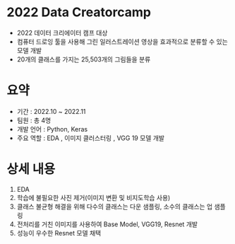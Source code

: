 # 2022 Data Creatorcamp
- 2022 데이터 크리에이터 캠프 대상
- 컴퓨터 드로잉 툴을 사용해 그린 일러스트레이션 영상을 효과적으로 분류할 수 있는 모델 개발
- 20개의 클래스를 가지는 25,503개의 그림들을 분류


# 요약

- 기간 : 2022.10 ~ 2022.11
- 팀원 : 총 4명
- 개발 언어 : Python, Keras
- 주요 역할 : EDA , 이미지 클러스터링 , VGG 19 모델 개발

# 상세 내용
1. EDA
2. 학습에 불필요한 사진 제거(이미지 변환 및 비지도학습 사용)
3. 클래스 불균형 해결을 위해 다수의 클래스는 다운 샘플링, 소수의 클래스는 업 샘플링
4. 전처리를 거친 이미지를 사용하여 Base Model, VGG19, Resnet 개발
5. 성능이 우수한 Resnet 모델 채택
